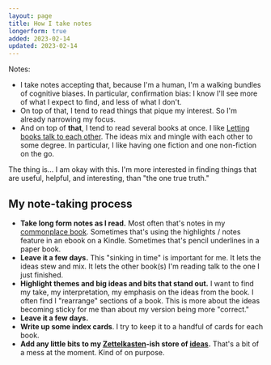 ```yaml
---
layout: page
title: How I take notes
longerform: true
added: 2023-02-14
updated: 2023-02-14
---
```


Notes:

- I take notes accepting that, because I'm a human, I'm a walking bundles of cognitive biases. In particular, confirmation bias: I know I'll see more of what I expect to find, and less of what I don't.
- On top of that, I tend to read things that pique my interest. So I'm already narrowing my focus.
- And on top of **that**, I tend to read several books at once. I like [Letting books talk to each other](https://austinkleon.com/2023/01/11/letting-books-talk-to-each-other/). The ideas mix and mingle with each other to some degree. In particular, I like having one fiction and one non-fiction on the go.

The thing is... I am okay with this. I'm more interested in finding things that are useful, helpful, and interesting, than "the one true truth."

## My note-taking process

- **Take long form notes as I read.** Most often that's notes in my [commonplace book](https://en.wikipedia.org/wiki/Commonplace_book). Sometimes that's using the highlights / notes feature in an ebook on a Kindle. Sometimes that's pencil underlines in a paper book.
- **Leave it a few days.** This "sinking in time" is important for me. It lets the ideas stew and mix. It lets the other book(s) I'm reading talk to the one I just finished.
- **Highlight themes and big ideas and bits that stand out.** I want to find my take, my interpretation, my emphasis on the ideas from the book. I often find I "rearrange" sections of a book. This is more about the ideas becoming sticky for me than about my version being more "correct."
- **Leave it a few days.**
- **Write up some index cards**. I try to keep it to a handful of cards for each book.
- **Add any little bits to my [Zettelkasten](https://en.wikipedia.org/wiki/Zettelkasten)-ish store of [ideas](/thinking/).** That's a bit of a mess at the moment. Kind of on purpose.

